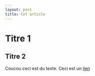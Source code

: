 ```yaml
---
layout: post
title: Cet article
---
```


Titre 1
===

## Titre 2

Coucou ceci est du texte. Ceci est un [lien](http://lophi.ramdam.space)
